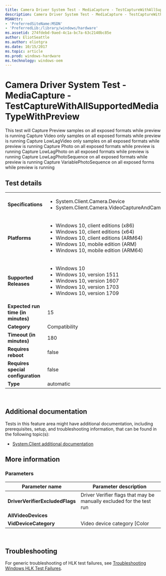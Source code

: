 ```yaml
---
title: Camera Driver System Test - MediaCapture - TestCaptureWithAllSupportedMediaTypeWithPreview
description: Camera Driver System Test - MediaCapture - TestCaptureWithAllSupportedMediaTypeWithPreview
MSHAttr:
- 'PreferredSiteName:MSDN'
- 'PreferredLib:/library/windows/hardware'
ms.assetid: 274fdebd-9aed-4c1a-bc7a-63c2140bc85e
author: EliotSeattle
ms.author: eliotgra
ms.date: 10/15/2017
ms.topic: article
ms.prod: windows-hardware
ms.technology: windows-oem
---
```


# <span id="p_hlk_test.75bbef19-e644-42a2-bfd5-61c74bc1c838"></span>Camera Driver System Test - MediaCapture - TestCaptureWithAllSupportedMediaTypeWithPreview


This test will Capture Preview samples on all exposed formats while preview is running Capture Video only samples on all exposed formats while preview is running Capture LowLagVideo only samples on all exposed formats while preview is running Capture Photo on all exposed formats while preview is running Capture LowLagPhoto on all exposed formats while preview is running Capture LowLagPhotoSequence on all exposed formats while preview is running Capture VariablePhotoSequence on all exposed forms while preview is running

## Test details
|||
|---|---|
| **Specifications**  | <ul><li>System.Client.Camera.Device</li><li>System.Client.Camera.VideoCaptureAndCameraControls</li></ul> |  
| **Platforms**   | <ul><li>Windows 10, client editions (x86)</li><li>Windows 10, client editions (x64)</li><li>Windows 10, client editions (ARM64)</li><li>Windows 10, mobile edition (ARM)</li><li>Windows 10, mobile edition (ARM64)</li></ul> |
| **Supported Releases** | <ul><li>Windows 10</li><li>Windows 10, version 1511</li><li>Windows 10, version 1607</li><li>Windows 10, version 1703</li><li>Windows 10, version 1709</li></ul> |
|**Expected run time (in minutes)**| 15 |
|**Category**| Compatibility |
|**Timeout (in minutes)**| 180 |
|**Requires reboot**| false |
|**Requires special configuration**| false |
|**Type**| automatic |

 

## <span id="Additional_documentation"></span><span id="additional_documentation"></span><span id="ADDITIONAL_DOCUMENTATION"></span>Additional documentation


Tests in this feature area might have additional documentation, including prerequisites, setup, and troubleshooting information, that can be found in the following topic(s):

-   [System.Client additional documentation](system-client-additional-documentation.md)

## <span id="More_information"></span><span id="more_information"></span><span id="MORE_INFORMATION"></span>More information


### <span id="Parameters"></span><span id="parameters"></span><span id="PARAMETERS"></span>Parameters

| Parameter name                  | Parameter description                                                |
|---------------------------------|----------------------------------------------------------------------|
| **DriverVerifierExcludedFlags** | Driver Verifier flags that may be manually excluded for the test run |
| **AllVideoDevices**             |                                                                      |
| **VidDeviceCategory**           | Video device category \[Color | Perception | All\]                   |

 

## <span id="Troubleshooting"></span><span id="troubleshooting"></span><span id="TROUBLESHOOTING"></span>Troubleshooting


For generic troubleshooting of HLK test failures, see [Troubleshooting Windows HLK Test Failures](..\user\troubleshooting-windows-hlk-test-failures.md).

 

 






